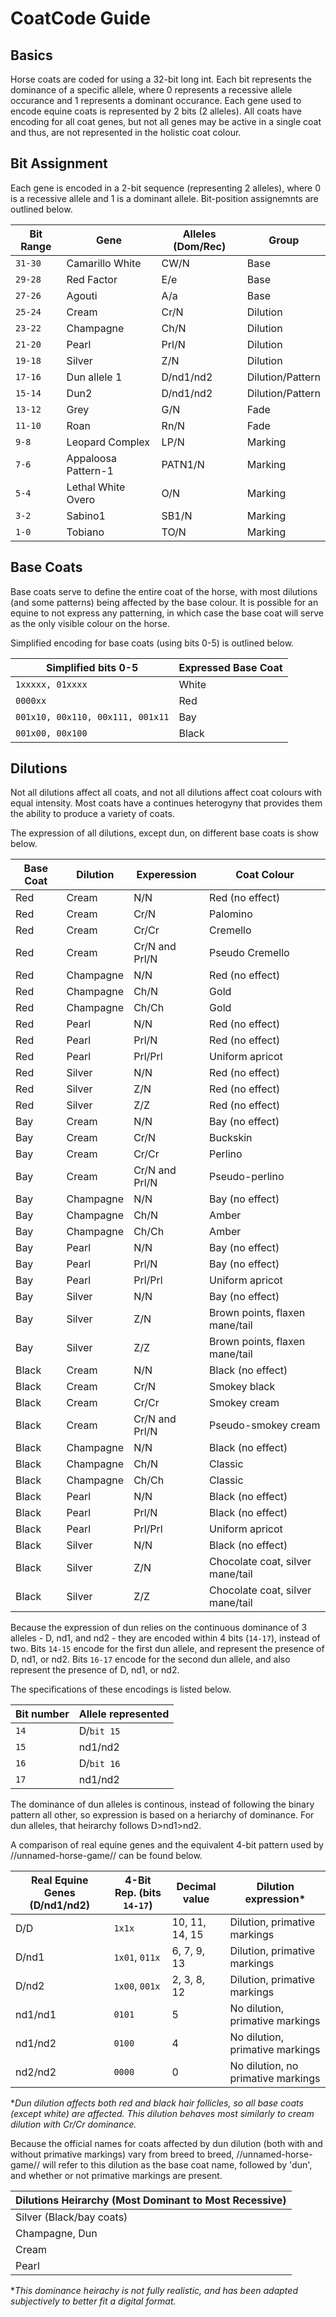 # CoatCode Guide

## Basics

Horse coats are coded for using a 32-bit long int. Each bit represents the dominance of a specific allele, where 0 represents a recessive allele occurance and 1 represents a dominant occurance. Each gene used to encode equine coats is represented by 2 bits (2 alleles). All coats have encoding for all coat genes, but not all genes may be active in a single coat and thus, are not represented in the holistic coat colour.

## Bit Assignment

Each gene is encoded in a 2-bit sequence (representing 2 alleles), where 0 is a recessive allele and 1 is a dominant allele. Bit-position assignemnts are outlined below.

| Bit Range   | Gene                | Alleles (Dom/Rec)  | Group            |
|-------------|---------------------|--------------------|------------------|
| `31-30`     | Camarillo White     | CW/N               | Base             |
| `29-28`     | Red Factor          | E/e                | Base             |
| `27-26`     | Agouti              | A/a                | Base             |
| `25-24`     | Cream               | Cr/N               | Dilution         |
| `23-22`     | Champagne           | Ch/N               | Dilution         |
| `21-20`     | Pearl               | Prl/N              | Dilution         |
| `19-18`     | Silver              | Z/N                | Dilution         |
| `17-16`     | Dun allele 1        | D/nd1/nd2          | Dilution/Pattern |
| `15-14`     | Dun2                | D/nd1/nd2          | Dilution/Pattern |
| `13-12`     | Grey                | G/N                | Fade             |
| `11-10`     | Roan                | Rn/N               | Fade             |
| `9-8  `     | Leopard Complex     | LP/N               | Marking          |
| `7-6  `     | Appaloosa Pattern-1 | PATN1/N            | Marking          |
| `5-4  `     | Lethal White Overo  | O/N                | Marking          |
| `3-2  `     | Sabino1             | SB1/N              | Marking          |
| `1-0  `     | Tobiano             | TO/N               | Marking          |


## Base Coats

Base coats serve to define the entire coat of the horse, with most dilutions (and some patterns) being affected by the base colour. It is possible for an equine to not express any patterning, in which case the base coat will serve as the only visible colour on the horse.

Simplified encoding for base coats (using bits 0-5) is outlined below.

| Simplified bits 0-5 | Expressed Base Coat |
|---------------------|---------------------|
| `1xxxxx, 01xxxx`      | White |
| `0000xx` | Red |
| `001x10, 00x110, 00x111, 001x11` | Bay |
| `001x00, 00x100` | Black |

## Dilutions

Not all dilutions affect all coats, and not all dilutions affect coat colours with equal intensity. Most coats have a continues heterogyny that provides them the ability to produce a variety of coats.

The expression of all dilutions, except dun, on different base coats is show below.

| Base Coat | Dilution  | Experession    | Coat Colour                      |
|-----------|-----------|----------------|----------------------------------|
| Red       | Cream     | N/N            | Red (no effect)                  |
| Red       | Cream     | Cr/N           | Palomino                         |
| Red       | Cream     | Cr/Cr          | Cremello                         |
| Red       | Cream     | Cr/N and Prl/N | Pseudo Cremello                  |
| Red       | Champagne | N/N            | Red (no effect)                  |
| Red       | Champagne | Ch/N           | Gold                             |
| Red       | Champagne | Ch/Ch          | Gold                             |
| Red       | Pearl     | N/N            | Red (no effect)                  |
| Red       | Pearl     | Prl/N          | Red (no effect)                  |
| Red       | Pearl     | Prl/Prl        | Uniform apricot                  |
| Red       | Silver    | N/N            | Red (no effect)                  |
| Red       | Silver    | Z/N            | Red (no effect)                  |
| Red       | Silver    | Z/Z            | Red (no effect)                  |
| Bay       | Cream     | N/N            | Bay (no effect)                  |
| Bay       | Cream     | Cr/N           | Buckskin                         |
| Bay       | Cream     | Cr/Cr          | Perlino                          |
| Bay       | Cream     | Cr/N and Prl/N | Pseudo-perlino                   |
| Bay       | Champagne | N/N            | Bay (no effect)                  |
| Bay       | Champagne | Ch/N           | Amber                            |
| Bay       | Champagne | Ch/Ch          | Amber                            |
| Bay       | Pearl     | N/N            | Bay (no effect)                  |
| Bay       | Pearl     | Prl/N          | Bay (no effect)                  |
| Bay       | Pearl     | Prl/Prl        | Uniform apricot                  |
| Bay       | Silver    | N/N            | Bay (no effect)                  |
| Bay       | Silver    | Z/N            | Brown points, flaxen mane/tail   |
| Bay       | Silver    | Z/Z            | Brown points, flaxen mane/tail   |
| Black     | Cream     | N/N            | Black (no effect)                |
| Black     | Cream     | Cr/N           | Smokey black                     |
| Black     | Cream     | Cr/Cr          | Smokey cream                     |
| Black     | Cream     | Cr/N and Prl/N | Pseudo-smokey cream              |
| Black     | Champagne | N/N            | Black (no effect)                |
| Black     | Champagne | Ch/N           | Classic                          |
| Black     | Champagne | Ch/Ch          | Classic                          |
| Black     | Pearl     | N/N            | Black (no effect)                |
| Black     | Pearl     | Prl/N          | Black (no effect)                |
| Black     | Pearl     | Prl/Prl        | Uniform apricot                  |
| Black     | Silver    | N/N            | Black (no effect)                |
| Black     | Silver    | Z/N            | Chocolate coat, silver mane/tail |
| Black     | Silver    | Z/Z            | Chocolate coat, silver mane/tail |

Because the expression of dun relies on the continuous dominance of 3 alleles - D, nd1, and nd2 - they are encoded within 4 bits (`14-17`), instead of two. Bits `14-15` encode for the first dun allele, and represent the presence of D, nd1, or nd2. Bits `16-17` encode for the second dun allele, and also represent the presence of D, nd1, or nd2.

The specifications of these encodings is listed below.

| Bit number | Allele represented |
|------------|--------------------|
| `14`       | D/`bit 15`         |
| `15`       | nd1/nd2            |
| `16`       | D/`bit 16`         |
| `17`       | nd1/nd2            |

The dominance of dun alleles is continous, instead of following the binary pattern all other, so expression is based on a heriarchy of dominance. For dun alleles, that heirarchy follows D>nd1>nd2.

A comparison of real equine genes and the equivalent 4-bit pattern used by //unnamed-horse-game// can be found below.

| Real Equine Genes  (D/nd1/nd2) | 4-Bit Rep. (bits `14-17`)     | Decimal value  | Dilution expression*               |
|--------------------------------|-------------------------------|----------------|------------------------------------|
| D/D                            | `1x1x`                        | 10, 11, 14, 15 | Dilution, primative markings       |
| D/nd1                          | `1x01`, `011x`                | 6, 7, 9, 13    | Dilution, primative markings       |
| D/nd2                          | `1x00`, `001x`                | 2, 3, 8, 12    | Dilution, primative markings       |
| nd1/nd1                        | `0101`                        | 5              | No dilution, primative markings    |
| nd1/nd2                        | `0100`                        | 4              | No dilution, primative markings    |
| nd2/nd2                        | `0000`                        | 0              | No dilution, no primative markings |

**Dun dilution affects both red and black hair follicles, so all base coats (except white) are affected. This dilution behaves most similarly to cream dilution with Cr/Cr dominance.*

Because the official names for coats affected by dun dilution (both with and without primative markings) vary from breed to breed, //unnamed-horse-game// will refer to this dilution as the base coat name, followed by 'dun', and whether or not primative markings are present.

| Dilutions Heirarchy (Most Dominant to Most Recessive) |
|----------------|
| Silver (Black/bay coats)        |
| Champagne, Dun |
| Cream          |
| Pearl          |

**This dominance heirachy is not fully realistic, and has been adapted subjectively to better fit a digital format.*
